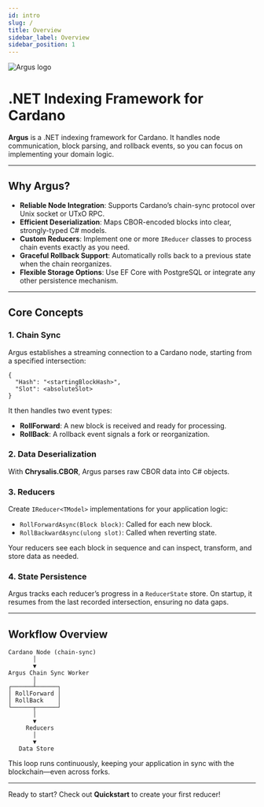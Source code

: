 ```yaml
---
id: intro
slug: /
title: Overview
sidebar_label: Overview
sidebar_position: 1
---
```


![Argus logo](https://hackmd.io/_uploads/Hk7BL6R0kg.png)

# .NET Indexing Framework for Cardano

**Argus** is a .NET indexing framework for Cardano. It handles node communication, block parsing, and rollback events, so you can focus on implementing your domain logic.

---

## Why Argus?

- **Reliable Node Integration**: Supports Cardano’s chain-sync protocol over Unix socket or UTxO RPC.
- **Efficient Deserialization**: Maps CBOR-encoded blocks into clear, strongly-typed C# models.
- **Custom Reducers**: Implement one or more `IReducer` classes to process chain events exactly as you need.
- **Graceful Rollback Support**: Automatically rolls back to a previous state when the chain reorganizes.
- **Flexible Storage Options**: Use EF Core with PostgreSQL or integrate any other persistence mechanism.

---

## Core Concepts

### 1. Chain Sync

Argus establishes a streaming connection to a Cardano node, starting from a specified intersection:

```jsonc
{
  "Hash": "<startingBlockHash>",
  "Slot": <absoluteSlot>
}
```

It then handles two event types:

- **RollForward**: A new block is received and ready for processing.
- **RollBack**: A rollback event signals a fork or reorganization.

### 2. Data Deserialization

With **Chrysalis.CBOR**, Argus parses raw CBOR data into C# objects.

### 3. Reducers

Create `IReducer<TModel>` implementations for your application logic:

- `RollForwardAsync(Block block)`: Called for each new block.
- `RollBackwardAsync(ulong slot)`: Called when reverting state.

Your reducers see each block in sequence and can inspect, transform, and store data as needed.

### 4. State Persistence

Argus tracks each reducer’s progress in a `ReducerState` store. On startup, it resumes from the last recorded intersection, ensuring no data gaps.

---

## Workflow Overview

```text
Cardano Node (chain-sync)
       │
       ▼
Argus Chain Sync Worker
       │
┌──────┴──────┐
│ RollForward │
│ RollBack    │
└──────┬──────┘
       │
       ▼
     Reducers
       │
       ▼
   Data Store
```

This loop runs continuously, keeping your application in sync with the blockchain—even across forks.

---

Ready to start? Check out **Quickstart** to create your first reducer!
